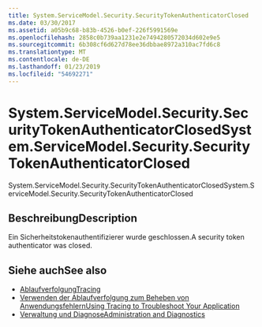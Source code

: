 ```yaml
---
title: System.ServiceModel.Security.SecurityTokenAuthenticatorClosed
ms.date: 03/30/2017
ms.assetid: a05b9c68-b83b-4526-b0ef-226f5991569e
ms.openlocfilehash: 2858c0b739aa1231e2e7494280572034d602e9e5
ms.sourcegitcommit: 6b308cf6d627d78ee36dbbae8972a310ac7fd6c8
ms.translationtype: MT
ms.contentlocale: de-DE
ms.lasthandoff: 01/23/2019
ms.locfileid: "54692271"
---
```

# <a name="systemservicemodelsecuritysecuritytokenauthenticatorclosed"></a><span data-ttu-id="c0b3a-102">System.ServiceModel.Security.SecurityTokenAuthenticatorClosed</span><span class="sxs-lookup"><span data-stu-id="c0b3a-102">System.ServiceModel.Security.SecurityTokenAuthenticatorClosed</span></span>
<span data-ttu-id="c0b3a-103">System.ServiceModel.Security.SecurityTokenAuthenticatorClosed</span><span class="sxs-lookup"><span data-stu-id="c0b3a-103">System.ServiceModel.Security.SecurityTokenAuthenticatorClosed</span></span>  
  
## <a name="description"></a><span data-ttu-id="c0b3a-104">Beschreibung</span><span class="sxs-lookup"><span data-stu-id="c0b3a-104">Description</span></span>  
 <span data-ttu-id="c0b3a-105">Ein Sicherheitstokenauthentifizierer wurde geschlossen.</span><span class="sxs-lookup"><span data-stu-id="c0b3a-105">A security token authenticator was closed.</span></span>  
  
## <a name="see-also"></a><span data-ttu-id="c0b3a-106">Siehe auch</span><span class="sxs-lookup"><span data-stu-id="c0b3a-106">See also</span></span>
- [<span data-ttu-id="c0b3a-107">Ablaufverfolgung</span><span class="sxs-lookup"><span data-stu-id="c0b3a-107">Tracing</span></span>](../../../../../docs/framework/wcf/diagnostics/tracing/index.md)
- [<span data-ttu-id="c0b3a-108">Verwenden der Ablaufverfolgung zum Beheben von Anwendungsfehlern</span><span class="sxs-lookup"><span data-stu-id="c0b3a-108">Using Tracing to Troubleshoot Your Application</span></span>](../../../../../docs/framework/wcf/diagnostics/tracing/using-tracing-to-troubleshoot-your-application.md)
- [<span data-ttu-id="c0b3a-109">Verwaltung und Diagnose</span><span class="sxs-lookup"><span data-stu-id="c0b3a-109">Administration and Diagnostics</span></span>](../../../../../docs/framework/wcf/diagnostics/index.md)
